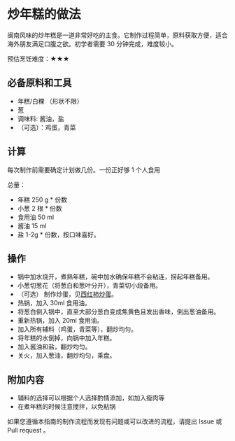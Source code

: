 
# 炒年糕的做法

闽南风味的炒年糕是一道非常好吃的主食。它制作过程简单，原料获取方便，适合海外朋友满足口腹之欲。初学者需要 30 分钟完成，难度较小。

预估烹饪难度：★★★

## 必备原料和工具

- 年糕/白粿 （形状不限）
- 葱
- 调味料: 酱油，盐
- （可选）：鸡蛋，青菜

## 计算

每次制作前需要确定计划做几份。一份正好够 1 个人食用

总量：

- 年糕 250 g * 份数
- 小葱 2 根 * 份数
- 食用油 50 ml
- 酱油 15 ml
- 盐 1-2g * 份数，按口味喜好。

## 操作

- 锅中加水烧开，煮熟年糕，碗中加水确保年糕不会粘连，捞起年糕备用。
- 小葱切葱花（将葱白和葱叶分开），青菜切小段备用。
- （可选） 制作炒蛋，见[西红柿炒蛋](https://github.com/xmg2024/cook-in-home/blob/master/dishes/vegetable_dish/%E8%A5%BF%E7%BA%A2%E6%9F%BF%E7%82%92%E9%B8%A1%E8%9B%8B.md)。
- 热锅，加入 30ml 食用油。
- 将葱白倒入锅中，直至大部分葱白变成焦黄色且发出香味，倒出葱油备用。
- 重新热锅，加入 20ml 食用油。
- 加入所有辅料（鸡蛋，青菜等），翻炒均匀。
- 将年糕的水倒掉，向锅中加入年糕。
- 加入酱油和盐，翻炒均匀。
- 关火，加入葱油，翻炒均匀，乘盘。

## 附加内容

- 辅料的选择可以根据个人选择酌情添加，如加入瘦肉等
- 在煮年糕的时候注意搅拌，以免粘锅

如果您遵循本指南的制作流程而发现有问题或可以改进的流程，请提出 Issue 或 Pull request 。
